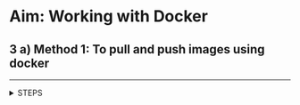 # Aim: Working with Docker

## 3 a) Method 1: To pull and push images using docker

---------------------

<details>
<summary>STEPS</summary>



***.Net SDK Download Link:***
<br>
https://dotnet.microsoft.com/learn/dotnet/hello-world-tutorial/install

Steps:

1.	Create Docker Hub account (sign up)
2.	login to https://labs.play-with-docker.com/
3.	Add new instance

    <img src="https://user-images.githubusercontent.com/88243315/232332330-cb776a84-48bb-4157-ad6b-42b861b9a2b6.png" width="300px" alt ="MA_prac3A_1">

4.	perform following in **CMD**

- Version check 
    - Command
        ```bash
        docker --version
        ```

        <img src="https://user-images.githubusercontent.com/88243315/232332332-7603e408-2be7-4413-a4bb-6e273bfb1c28.png" width="600px" alt ="MA_prac3A_2">


- To pull readymade image
    - Command
        ```bash
        docker pull rocker/verse
        ```

        <img src="https://user-images.githubusercontent.com/88243315/232332334-19a36eab-bea4-4432-aa3d-fa0fa15b9b95.png" width="600px" alt ="MA_prac3A_3">


- To check images in docker
    - Command
        ```bash
        docker images
        ```

        <img src="https://user-images.githubusercontent.com/88243315/232332336-3177283f-c36f-4c59-afc4-76fd314ad779.png" width="600px" alt ="MA_prac3A_4">

5. Now Login to docker hub and create repository

    <img src="https://user-images.githubusercontent.com/88243315/232332338-b28c9693-0423-446a-b602-a7bd7acbc4db.png" width="600px" alt ="MA_prac3A_5">

6. Click on Create button -> Now check repository created

    <img src="https://user-images.githubusercontent.com/88243315/232332339-29bbd522-7c06-4adb-9283-b7dfa7041229.png" width="600px" alt ="MA_prac3A_6">

7.	perform following in CMD
- To login to your docker account
    - Command
        ```bash
        docker login --username=ninadstudy
        password: 
        ```

        - Insert **password of docker login** in place of password.

        <img src="https://user-images.githubusercontent.com/88243315/232332341-9d7656d5-db11-4924-bd6e-45935e5581d5.png" width="600px" alt ="MA_prac3A_7">

- To tag image
    - Command
        ```bash
        docker tag 7291950d643e ninadstudy/repo1:firsttry
        ```

        - Insert **Image ID** obtained from `docker images` command.

        <img src="https://user-images.githubusercontent.com/88243315/232332343-076e1212-1205-4430-bf71-25e8ebc83a79.png" width="600px" alt ="MA_prac3A_8">

- To push image to docker hub account
    - Command
        ```bash
        docker push ninadstudy/repo1:firsttry
        ```

        - Insert **Image ID** obtained from `docker images` command.

        <img src="https://user-images.githubusercontent.com/88243315/232332344-903f87b3-465c-4c4d-8171-e0f0b5e0a598.png" width="600px" alt ="MA_prac3A_9">

8. Check it in docker hub now

    <img src="https://user-images.githubusercontent.com/88243315/232332346-681e9226-0309-4fac-9d77-311c1c3933b1.png" width="600px" alt ="MA_prac3A_10">

9. Check it in docker hub now

    <img src="https://user-images.githubusercontent.com/88243315/232332347-2a6975c4-a073-4adf-a796-ac435473c607.png" width="600px" alt ="MA_prac3A_11">

<br>

[🔝](#index)

**************

## 3 b) **Method 2:** Build an image then push it to docker and run it

---------------------

<details>
<summary>STEPS</summary>



***.Net SDK Download Link:***
<br>
https://dotnet.microsoft.com/learn/dotnet/hello-world-tutorial/install

Steps:

1. To create docker file
    - Command
        ```bash
        cat > Dockerfile << EOF
        FROM busybox
        CMD echo "Hello Ninad."
        EOF
        ```

        <img src="https://user-images.githubusercontent.com/88243315/232332350-9d36bc5d-d55b-49c1-8d94-9d7a14d510ef.png" width="400px" alt ="MA_prac3B_1">

<br>

2. To build image from docker file
    - Command
        ```bash
        dokcer build –t ninadstudy/repo2
        ```

        <img src="https://user-images.githubusercontent.com/88243315/232332351-6db8d2b5-cbc3-482a-bbe8-fde36e1f4f66.png" width="400px" alt ="MA_prac3B_2">

<br>

3. To check docker images
    - Command
        ```bash
        docker images
        ```

        <img src="https://user-images.githubusercontent.com/88243315/232332353-5f2246d6-f066-427d-9bbc-c31b480f1872.png" width="400px" alt ="MA_prac3B_3">

4. To push and run image to docker hub
    - Command
        ```bash
        docker push ninadstudy/repo2
        docker run ninadstudy/repo2
        ```

        <img src="https://user-images.githubusercontent.com/88243315/232332354-521cf19a-dc7f-4da8-ac86-bc3460739fee.png" width="400px" alt ="MA_prac3B_4">

5. Now check it on docker hub

    <img src="https://user-images.githubusercontent.com/88243315/232332356-ca0b6886-d8ad-4161-a804-7fd899810859.png" width="400px" alt ="MA_prac3B_5">